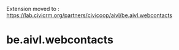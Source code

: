 Extension moved to : https://lab.civicrm.org/partners/civicoop/aivl/be.aivl.webcontacts
# be.aivl.webcontacts
